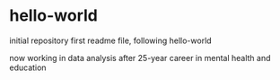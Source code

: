 # hello-world
initial repository
first readme file, following hello-world

now working in data analysis after 25-year career in mental health and education
